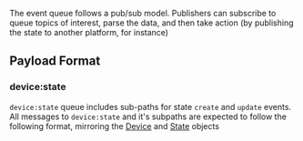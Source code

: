 The event queue follows a pub/sub model. Publishers can subscribe to queue topics of interest,
parse the data, and then take action (by publishing the state to another platform, for instance)

## Payload Format
### device:state
`device:state` queue includes sub-paths for state `create` and `update` events. All messages to `device:state` and it's
subpaths are expected to follow the following format, mirroring the [Device](/reference/kc3zvd/iot_state/devices/#kc3zvd.iot_state.devices.Device) and
[State](/reference/kc3zvd/iot_state/devices/#kc3zvd.iot_state.devices.State) objects